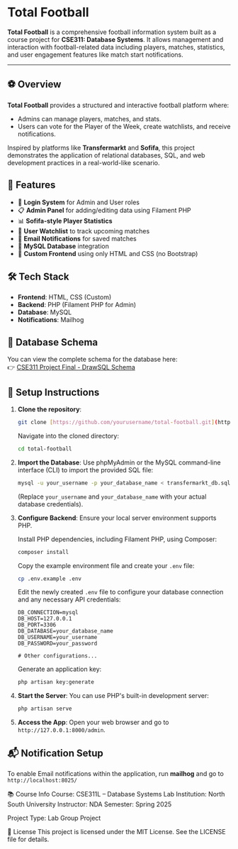 # Total Football

**Total Football** is a comprehensive football information system built as a course project for **CSE311: Database Systems**. It allows management and interaction with football-related data including players, matches, statistics, and user engagement features like match start notifications.

---

## ⚽ Overview

**Total Football** provides a structured and interactive football platform where:
- Admins can manage players, matches, and stats.
- Users can vote for the Player of the Week, create watchlists, and receive notifications.

Inspired by platforms like **Transfermarkt** and **Sofifa**, this project demonstrates the application of relational databases, SQL, and web development practices in a real-world-like scenario.

## 🚀 Features

- 🔐 **Login System** for Admin and User roles  
- 📋 **Admin Panel** for adding/editing data using Filament PHP  
- 📊 **Sofifa-style Player Statistics**   
- 📅 **User Watchlist** to track upcoming matches  
- 🔔 **Email Notifications** for saved matches  
- 💾 **MySQL Database** integration  
- 🎨 **Custom Frontend** using only HTML and CSS (no Bootstrap)

## 🛠️ Tech Stack

- **Frontend**: HTML, CSS (Custom)
- **Backend**: PHP (Filament PHP for Admin)
- **Database**: MySQL
- **Notifications**: Mailhog

## 🧱 Database Schema

You can view the complete schema for the database here:  
👉 [CSE311 Project Final - DrawSQL Schema](https://drawsql.app/teams/jkteam-1/diagrams/cse311projectfinal)

## 🚧 Setup Instructions

1.  **Clone the repository**:
    ```bash
    git clone [https://github.com/yourusername/total-football.git](https://github.com/yourusername/total-football.git)
    ```
    Navigate into the cloned directory:
    ```bash
    cd total-football
    ```
2.  **Import the Database**:
    Use phpMyAdmin or the MySQL command-line interface (CLI) to import the provided SQL file:
    ```bash
    mysql -u your_username -p your_database_name < transfermarkt_db.sql
    ```
    (Replace `your_username` and `your_database_name` with your actual database credentials).
3.  **Configure Backend**:
    Ensure your local server environment supports PHP.

    Install PHP dependencies, including Filament PHP, using Composer:
    ```bash
    composer install
    ```
    Copy the example environment file and create your `.env` file:
    ```bash
    cp .env.example .env
    ```
    Edit the newly created `.env` file to configure your database connection and any necessary API credentials:
    ```env
    DB_CONNECTION=mysql
    DB_HOST=127.0.0.1
    DB_PORT=3306
    DB_DATABASE=your_database_name
    DB_USERNAME=your_username
    DB_PASSWORD=your_password

    # Other configurations...
    ```
    Generate an application key:
    ```bash
    php artisan key:generate
    ```
4.  **Start the Server**:
    You can use PHP's built-in development server:
    ```bash
    php artisan serve
    ```
5.  **Access the App**:
    Open your web browser and go to `http://127.0.0.1:8000/admin`.

## 📬 Notification Setup

To enable Email notifications within the application, run **mailhog** and go to `http://localhost:8025/`

📚 Course Info
Course: CSE311L – Database Systems Lab
Institution: North South University
Instructor: NDA
Semester: Spring 2025

Project Type: Lab Group Project

📄 License
This project is licensed under the MIT License. See the LICENSE file for details.
